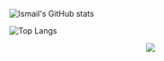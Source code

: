![Ismail's GitHub stats](https://github-readme-stats.vercel.app/api?username=smile-plzz&show_icons=true&theme=radical)

![Top Langs](https://github-readme-stats.vercel.app/api/top-langs/?username=smile-plzz&layout=compact&theme=radical)


<p align="center">
  <img src="https://github-profile-trophy.vercel.app/?username=smile-plzz&theme=radical&row=1&column=6" />
</p>
